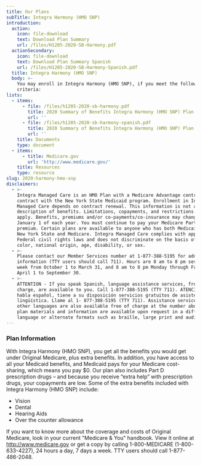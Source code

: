 ```yaml
---
title: Our Plans
subTitle: Integra Harmony (HMO SNP)
introduction:
  action:
    icon: file-download
    text: Download Plan Summary
    url: /files/H1205-2020-SB-Harmony.pdf
  actionSecondary:
    icon: file-download
    text: Download Plan Summary Spanish
    url: /files/H1205-2020-SB-Harmony-Spanish.pdf
  title: Integra Harmony (HMO SNP)
  body: >-
    You may enroll in Integra Harmony (HMO SNP), if you meet the following
    criteria:
lists:
  - items:
      - file: /files/h1205-2020-sb-harmony.pdf
        title: 2020 Summary of Benefits Integra Harmony (HMO SNP) Plan
        url: ''
      - file: /files/h1205-2020-sb-harmony-spanish.pdf
        title: 2020 Summary of Benefits Integra Harmony (HMO SNP) Plan Spanish
        url: ''
    title: Documents
    type: document
  - items:
      - title: Medicare.gov
        url: 'http://www.medicare.gov/'
    title: Resources
    type: resource
slug: 2020-harmony-hmo-snp
disclaimers:
  - >-
    Integra Managed Care is an HMO Plan with a Medicare Advantage contract and a
    contract with the New York State Medicaid program. Enrollment in Integra
    Managed Care depends on contract renewal. This information is not a complete
    description of benefits. Limitations, copayments, and restrictions may
    apply. Benefits, premiums and/or co-payments/co-insurance may change on
    January 1 of each year. You must continue to pay your Medicare Part B
    premium. Certain plans are available to anyone who has both Medicaid from
    New York State and Medicare. Integra Managed Care complies with applicable
    Federal civil rights laws and does not discriminate on the basis of race,
    color, national origin, age, disability, or sex.
  - >-
    Please contact our Member Services number at 1-877-388-5195 for additional
    information (TTY users should call 711). Hours are 8 am to 8 pm seven days a
    week from October 1 to March 31, and 8 am to 8 pm Monday through Friday from
    April 1 to September 30.
  - >-
    ATTENTION - If you speak Spanish, language assistance services, free of
    charge, are available to you. Call 1-877-388-5195 (TTY 711). ATENCIÓN - si
    habla español, tiene a su disposición servicios gratuitos de asistencia
    lingüística. Llame al 1- 877-388-5195 (TTY 711). Assistance services for
    other languages are also available free of charge at the number above. All
    plan materials and information are available upon request in a different
    language or alternate formats such as braille, large print and audio.
---
```

### Plan Information

With Integra Harmony (HMO SNP), you get all the benefits you would get under Original Medicare, plus extra benefits. In addition, you have access to all your Medicaid benefits, and Medicaid pays for your Medicare cost-sharing, which means you pay $0. Our plan also includes Part D prescription drugs – and because you receive “extra help” with prescription drugs, your copayments are low. Some of the extra benefits included with Integra Harmony (HMO SNP) include:

* Vision
* Dental
* Hearing Aids
* Over the counter allowance

If you want to know more about the coverage and costs of Original Medicare, look in your current "Medicare & You" handbook. View it online at http://www.medicare.gov or get a copy by calling 1-800-MEDICARE (1-800-633-4227), 24 hours a day, 7 days a week. TTY users should call 1-877-486-2048.

